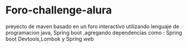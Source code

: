 # Foro-challenge-alura
preyecto de  maven basado en un foro interactivo utilizando lenguaje de programacion java, Spring boot ,agregando dependencias como : Spring boot Devtools,Lombok y Spring web 
